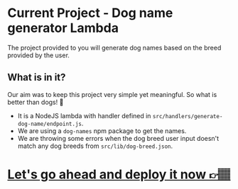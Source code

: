 # Current Project - Dog name generator Lambda

The project provided to you will generate dog names based on the breed provided by the user.

## What is in it?
Our aim was to keep this project very simple yet meaningful. So what is better than dogs! 🐶
- It is a NodeJS lambda with handler defined in `src/handlers/generate-dog-name/endpoint.js`. 
- We are using a `dog-names` npm package to get the names. 
- We are throwing some errors when the dog breed user input doesn't match any dog breeds from `src/lib/dog-breed.json`. 

# [Let's go ahead and deploy it now 👉🏽](03.3.2-deploy-project.md)